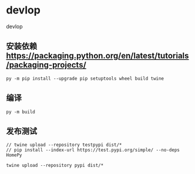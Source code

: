 # devlop
devlop

## 安装依赖 https://packaging.python.org/en/latest/tutorials/packaging-projects/
    py -m pip install --upgrade pip setuptools wheel build twine

## 编译
    py -m build

## 发布测试
    // twine upload --repository testpypi dist/*
    // pip install --index-url https://test.pypi.org/simple/ --no-deps HomePy
    
    twine upload --repository pypi dist/*